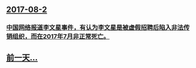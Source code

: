 ## [2017-08-2](/zh/news/2017/08/2/index.md)

### [中国网络报道李文星事件，有认为李文星是被虚假招聘后陷入非法传销组织，而在2017年7月非正常死亡。](/zh/news/2017/08/2/中国网络报道李文星事件-有认为李文星是被虚假招聘后陷入非法传销组织-而在2017年7月非正常死亡.md)
## [前一天...](/zh/news/2017/08/1/index.md)

